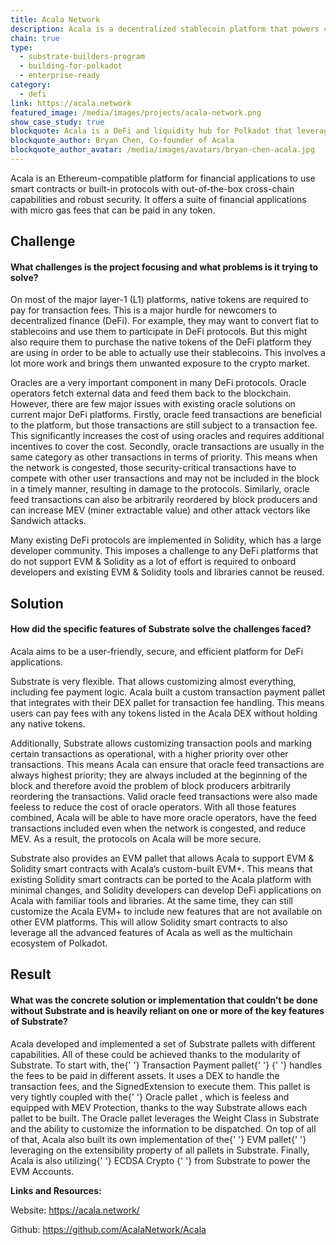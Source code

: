 ```yaml
---
title: Acala Network
description: Acala is a decentralized stablecoin platform that powers cross-blockchain open finance applications.
chain: true
type:
  - substrate-builders-program
  - building-for-polkadot
  - enterprise-ready
category:
  - defi
link: https://acala.network
featured_image: /media/images/projects/acala-network.png
show_case_study: true
blockquote: Acala is a DeFi and liquidity hub for Polkadot that leverages Substrate to provide a parachain and Ethereum-compatible dapp platform customized for DeFi developers and users. Substrate allows us to build DeFi primitives and optimizations to improve developer and user experience, while Substrate and Polkadot’s upgradability enables us to future-proof our chain.
blockquote_author: Bryan Chen, Co-founder of Acala
blockquote_author_avatar: /media/images/avatars/bryan-chen-acala.jpg
---
```

Acala is an Ethereum-compatible platform for financial applications to use smart contracts or built-in protocols with out-of-the-box cross-chain capabilities and robust security. It offers a suite of financial applications with micro gas fees that can be paid in any token.

Challenge
---------

#### What challenges is the project focusing and what problems is it trying to solve?

On most of the major layer-1 (L1) platforms, native tokens are required to pay for transaction fees. This is a major hurdle for newcomers to decentralized finance (DeFi). For example, they may want to convert fiat to stablecoins and use them to participate in DeFi protocols. But this might also require them to purchase the native tokens of the DeFi platform they are using in order to be able to actually use their stablecoins. This involves a lot more work and brings them unwanted exposure to the crypto market.

Oracles are a very important component in many DeFi protocols. Oracle operators fetch external data and feed them back to the blockchain. However, there are few major issues with existing oracle solutions on current major DeFi platforms. Firstly, oracle feed transactions are beneficial to the platform, but those transactions are still subject to a transaction fee. This significantly increases the cost of using oracles and requires additional incentives to cover the cost. Secondly, oracle transactions are usually in the same category as other transactions in terms of priority. This means when the network is congested, those security-critical transactions have to compete with other user transactions and may not be included in the block in a timely manner, resulting in damage to the protocols. Similarly, oracle feed transactions can also be arbitrarily reordered by block producers and can increase MEV (miner extractable value) and other attack vectors like Sandwich attacks.

Many existing DeFi protocols are implemented in Solidity, which has a large developer community. This imposes a challenge to any DeFi platforms that do not support EVM & Solidity as a lot of effort is required to onboard developers and existing EVM & Solidity tools and libraries cannot be reused.

Solution
--------

#### How did the specific features of Substrate solve the challenges faced?

Acala aims to be a user-friendly, secure, and efficient platform for DeFi applications.

Substrate is very flexible. That allows customizing almost everything, including fee payment logic. Acala built a custom transaction payment pallet that integrates with their DEX pallet for transaction fee handling. This means users can pay fees with any tokens listed in the Acala DEX without holding any native tokens.

Additionally, Substrate allows customizing transaction pools and marking certain transactions as operational, with a higher priority over other transactions. This means Acala can ensure that oracle feed transactions are always highest priority; they are always included at the beginning of the block and therefore avoid the problem of block producers arbitrarily reordering the transactions. Valid oracle feed transactions were also made feeless to reduce the cost of oracle operators. With all those features combined, Acala will be able to have more oracle operators, have the feed transactions included even when the network is congested, and reduce MEV. As a result, the protocols on Acala will be more secure.

Substrate also provides an EVM pallet that allows Acala to support EVM & Solidity smart contracts with Acala’s custom-built EVM+. This means that existing Solidity smart contracts can be ported to the Acala platform with minimal changes, and Solidity developers can develop DeFi applications on Acala with familiar tools and libraries. At the same time, they can still customize the Acala EVM+ to include new features that are not available on other EVM platforms. This will allow Solidity smart contracts to also leverage all the advanced features of Acala as well as the multichain ecosystem of Polkadot.

Result
------

#### What was the concrete solution or implementation that couldn’t be done without Substrate and is heavily reliant on one or more of the key features of Substrate?

Acala developed and implemented a set of Substrate pallets with different capabilities. All of these could be achieved thanks to the modularity of Substrate. To start with, the{' '}  Transaction Payment pallet{' '} {' '} handles the fees to be paid in different assets. It uses a DEX to handle the transaction fees, and the SignedExtension to execute them. This pallet is very tightly coupled with the{' '}  Oracle pallet , which is feeless and equipped with MEV Protection, thanks to the way Substrate allows each pallet to be built. The Oracle pallet leverages the Weight Class in Substrate and the ability to customize the information to be dispatched. On top of all of that, Acala also built its own implementation of the{' '} EVM pallet{' '} leveraging on the extensibility property of all pallets in Substrate. Finally, Acala is also utilizing{' '}  ECDSA Crypto {' '} from Substrate to power the EVM Accounts.

**Links and Resources:**

Website: https://acala.network/

Github: https://github.com/AcalaNetwork/Acala